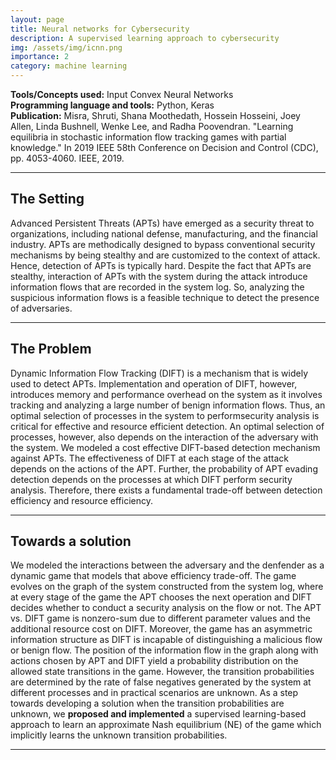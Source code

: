 ```yaml
---
layout: page
title: Neural networks for Cybersecurity
description: A supervised learning approach to cybersecurity
img: /assets/img/icnn.png
importance: 2
category: machine learning
---
```


**Tools/Concepts used:** Input Convex Neural Networks \
**Programming language and tools:** Python, Keras \
**Publication:** Misra, Shruti, Shana Moothedath, Hossein Hosseini, Joey Allen, Linda Bushnell, Wenke Lee, and Radha Poovendran. "Learning equilibria in stochastic information flow tracking games with partial knowledge." In 2019 IEEE 58th Conference on Decision and Control (CDC), pp. 4053-4060. IEEE, 2019.

<hr>

## The Setting

Advanced Persistent Threats (APTs) have emerged as a security threat to organizations, including national defense, manufacturing, and the financial industry. APTs are methodically designed to bypass conventional security mechanisms by being stealthy and are customized to the context of attack. Hence, detection of APTs is typically hard. Despite the fact that APTs are stealthy, interaction of APTs with the system during the attack introduce information flows that are recorded in the system log. So, analyzing the suspicious information flows is a feasible technique to detect the presence of adversaries. 

<hr>

## The Problem

Dynamic Information Flow Tracking (DIFT) is a mechanism that is widely used to detect APTs. Implementation and operation of DIFT, however, introduces memory and performance overhead on the system as it involves tracking and analyzing a large number of benign information flows. Thus, an optimal selection of processes in the system to performsecurity analysis is critical for effective and resource efficient detection. An optimal selection of processes, however, also
depends on the interaction of the adversary with the system. We modeled a cost effective DIFT-based detection mechanism against APTs. The effectiveness of DIFT at each stage of the attack depends on the actions of the APT. Further, the probability of APT evading detection depends on the processes at which DIFT perform security analysis. Therefore, there exists a fundamental trade-off between detection efficiency and resource efficiency. 

<hr>

## Towards a solution

We modeled the interactions between the adversary and the denfender as a dynamic game that models that above efficiency trade-off. The game evolves on the
graph of the system constructed from the system log, where at every stage of the game the APT chooses the next operation and DIFT decides whether to conduct a security analysis on the flow or not. The APT vs. DIFT game is nonzero-sum due to different parameter values and the additional resource cost on DIFT. Moreover, the game has an asymmetric information structure as DIFT is incapable of distinguishing a malicious flow or benign flow. The position of the information flow in the graph along with actions chosen by APT and DIFT yield a probability distribution on the allowed state transitions in the game. However, the transition probabilities are determined by the rate of false negatives generated by the system at different processes and in practical scenarios are unknown. As a step towards developing a solution when the transition probabilities are unknown, we **proposed and implemented** a supervised learning-based approach to learn an approximate Nash equilibrium (NE) of the game which implicitly learns the unknown transition probabilities.

<hr>



